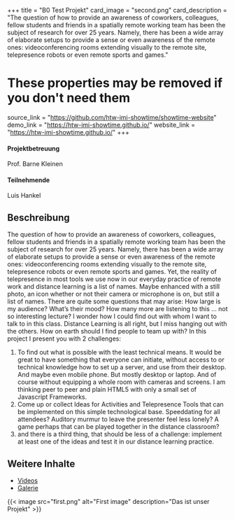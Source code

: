 +++
title = "B0 Test Projekt"
card_image = "second.png"
card_description = "The question of how to provide an awareness of coworkers, colleagues, fellow students and friends in a spatially remote working team has been the subject of research for over 25 years. Namely, there has been a wide array of elaborate setups to provide a sense or even awareness of the remote ones: videoconferencing rooms extending visually to the remote site, telepresence robots or even remote sports and games."

# These properties may be removed if you don't need them
source_link = "https://github.com/htw-imi-showtime/showtime-website"
demo_link = "https://htw-imi-showtime.github.io/"
website_link = "https://htw-imi-showtime.github.io/"
+++

#### Projektbetreuung
Prof. Barne Kleinen

#### Teilnehmende
Luis Hankel

## Beschreibung
The question of how to provide an awareness of coworkers, colleagues, fellow students and friends in a spatially remote working team has been the subject of research for over 25 years. Namely, there has been a wide array of elaborate setups to provide a sense or even awareness of the remote ones: videoconferencing rooms extending visually to the remote site, telepresence robots or even remote sports and games.
Yet, the reality of telepresence in most tools we use now in our everyday practice of remote work and distance learning is a list of names. Maybe enhanced with a still photo, an icon whether or not their camera or microphone is on, but still a list of names. There are quite some questions that may arise:
How large is my audience? What’s their mood? How many more are listening to this … not so interesting lecture? I wonder how I could find out with whom I want to talk to in this class. Distance Learning is all right, but I miss hanging out with the others. How on earth should I find people to team up with?
In this project I present you with 2 challenges:
1. To find out what is possible with the least technical means. It would be great to have something that everyone can initiate, without access to or technical knowledge how to set up a server, and use from their desktop. And maybe even mobile phone. But mostly desktop or laptop. And of course without equipping a whole room with cameras and screens. I am thinking peer to peer and plain HTML5 with only a small set of Javascript Frameworks.
2. Come up or collect Ideas for Activities and Telepresence Tools that can be implemented on this simple technological base. Speeddating for all attendees? Auditory murmur to leave the presenter feel less lonely? A game perhaps that can be played together in the distance classroom?
3. and there is a third thing, that should be less of a challenge: implement at least one of the ideas and test it in our distance learning practice.

## Weitere Inhalte
* [Videos](videos)
* [Galerie](galerie)

{{< image src="first.png" alt="First image" description="Das ist unser Projekt" >}}
